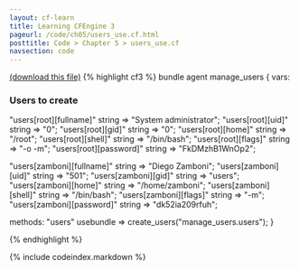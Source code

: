 ```yaml
---
layout: cf-learn
title: Learning CFEngine 3
pageurl: /code/ch05/users_use.cf.html
posttitle: Code > Chapter 5 > users_use.cf
navsection: code
---
```


[(download this file)](/src/ch05/users_use.cf)
{% highlight cf3 %}
bundle agent manage_users
{
vars:
  ### Users to create
  "users[root][fullname]"  string => "System administrator";
  "users[root][uid]"       string => "0";
  "users[root][gid]"       string => "0";
  "users[root][home]"      string => "/root";
  "users[root][shell]"     string => "/bin/bash";
  "users[root][flags]"     string => "-o -m";
  "users[root][password]"  string => "FkDMzhB1WnOp2";

  "users[zamboni][fullname]"  string => "Diego Zamboni";
  "users[zamboni][uid]"       string => "501";
  "users[zamboni][gid]"       string => "users";
  "users[zamboni][home]"      string => "/home/zamboni";
  "users[zamboni][shell]"     string => "/bin/bash";
  "users[zamboni][flags]"     string => "-m";
  "users[zamboni][password]"  string => "dk52ia209rfuh";

methods:
  "users"   usebundle => create_users("manage_users.users");
}

{% endhighlight %}

{% include codeindex.markdown %}
